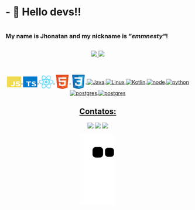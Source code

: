 # - 👋 Hello devs!!
# <h3> My name is Jhonatan and my nickname is <i>"emmnesty"</i>! </h3>

##
  
<div align="center">
<a href="https://github.com/emmnesty">
<img height="180em" src="https://github-readme-stats.vercel.app/api/top-langs/?username=emmnesty&layout=compact&langs_count=7&theme=dracula"/>
<img height="180em" src="https://github-readme-stats.vercel.app/api?username=emmnesty&show_icons=true&theme=dracula&include_all_commits=true&count_private=true"/>
</div>
  
##
<div style="display: inline_block" align="center"><br>
<img align="center" alt="Js" height="30" width="40" src="https://raw.githubusercontent.com/devicons/devicon/master/icons/javascript/javascript-plain.svg">
<img align="center" alt="Ts" height="30" width="40" src="https://raw.githubusercontent.com/devicons/devicon/master/icons/typescript/typescript-plain.svg">
    
    
<img align="center" alt="React" height="40" width="40" src="https://raw.githubusercontent.com/devicons/devicon/master/icons/react/react-original.svg">
<img align="center" alt="HTML" height="40" width="40" src="https://raw.githubusercontent.com/devicons/devicon/master/icons/html5/html5-original.svg">
<img align="center" alt="CSS" height="40" width="40" src="https://raw.githubusercontent.com/devicons/devicon/master/icons/css3/css3-original.svg">
<img align="center" alt="Java" height="40" width="40" src="https://cdn.jsdelivr.net/gh/devicons/devicon/icons/java/java-plain-wordmark.svg">
<img align="center" alt="Linux" height="40" width="40" src="https://cdn.jsdelivr.net/gh/devicons/devicon/icons/linux/linux-plain.svg">
<img align="center" alt="Kotlin" height="40" width="40" src="https://cdn.jsdelivr.net/gh/devicons/devicon/icons/kotlin/kotlin-plain-wordmark.svg" />
<img align="center" alt="node" height="40" width="40" src="https://cdn.jsdelivr.net/gh/devicons/devicon/icons/nodejs/nodejs-original-wordmark.svg" />
<img align="center" alt="python" height="40" width="40" src="https://cdn.jsdelivr.net/gh/devicons/devicon/icons/python/python-original-wordmark.svg" />
<img align="center" alt="postgres" height="40" width="40" src="https://cdn.jsdelivr.net/gh/devicons/devicon/icons/postgresql/postgresql-original-wordmark.svg" />
<img align="center" alt="postgres" height="40" width="40" src="https://cdn.jsdelivr.net/gh/devicons/devicon/icons/mysql/mysql-original-wordmark.svg" />
          

## Contatos:

<div>
<a href="https://instagram.com/emmnesty" target="_blank"><img src="https://img.shields.io/badge/-Instagram-%23E4405F?style=for-the-badge&logo=instagram&logoColor=white" target="_blank"></a>
<a href = "mailto:contato@elyjhonatan@hotmail.com"><img src="https://img.shields.io/badge/Gmail-D14836?style=for-the-badge&logo=gmail&logoColor=white" target="_blank"></a>
<a href="https://www.linkedin.com/in/ejhonatan-maciel/" target="_blank"><img src="https://img.shields.io/badge/-LinkedIn-%230077B5?style=for-the-badge&logo=linkedin&logoColor=white" target="_blank"></a>   
</div>
    
![Snake animation](https://github.com/emmnesty/emmnesty/blob/output/github-contribution-grid-snake.svg)
    
    
    
  
</div>

  
